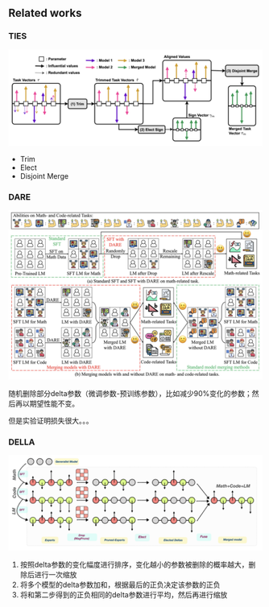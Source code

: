 




## Related works


### TIES

![](../../../../Attachments/4.%20Artificial%20intelligence/2.%20Approaches/Artificial%20neural%20network/Transformer/LLM%20merging/IMG-20241217142842032.png)

- Trim
- Elect
- Disjoint Merge

### DARE

![](../../../../Attachments/4.%20Artificial%20intelligence/2.%20Approaches/Artificial%20neural%20network/Transformer/LLM%20merging/IMG-20241217142842059.png)

随机删除部分delta参数（微调参数-预训练参数），比如减少90%变化的参数；然后再以期望性能不变。

但是实验证明损失很大。。。


### DELLA

![](../../../../Attachments/4.%20Artificial%20intelligence/2.%20Approaches/Artificial%20neural%20network/Transformer/LLM%20merging/IMG-20241217142842090.png)
1. 按照delta参数的变化幅度进行排序，变化越小的参数被删除的概率越大，删除后进行一次缩放
2. 将多个模型的delta参数加和，根据最后的正负决定该参数的正负
3. 将和第二步得到的正负相同的delta参数进行平均，然后再进行缩放


